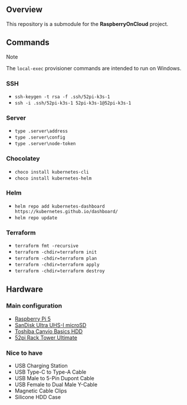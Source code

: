 ## Overview

This repository is a submodule for the **RaspberryOnCloud** project.

## Commands

> [!NOTE]  
> The `local-exec` provisioner commands are intended to run on Windows.

### SSH

- `ssh-keygen -t rsa -f .ssh/52pi-k3s-1`
- `ssh -i .ssh/52pi-k3s-1 52pi-k3s-1@52pi-k3s-1`

### Server

- `type .server\address`
- `type .server\config`
- `type .server\node-token`

### Chocolatey

- `choco install kubernetes-cli`
- `choco install kubernetes-helm`

### Helm

- `helm repo add kubernetes-dashboard https://kubernetes.github.io/dashboard/`
- `helm repo update`

### Terraform

- `terraform fmt -recursive`
- `terraform -chdir=terraform init`
- `terraform -chdir=terraform plan`
- `terraform -chdir=terraform apply`
- `terraform -chdir=terraform destroy`

## Hardware

### Main configuration

- [Raspberry Pi 5](https://www.raspberrypi.com/products/raspberry-pi-5)
- [SanDisk Ultra UHS-I microSD](https://shop.sandisk.com/products/memory-cards/microsd-cards/sandisk-ultra-uhs-i-microsd-120-mbps)
- [Toshiba Canvio Basics HDD](https://storage.toshiba.com/consumer-hdd/external/canvio-basics)
- [52pi Rack Tower Ultimate](https://wiki.52pi.com/index.php?title=ZP-0108)

### Nice to have

- USB Charging Station
- USB Type-C to Type-A Cable
- USB Male to 5-Pin Dupont Cable
- USB Female to Dual Male Y-Cable
- Magnetic Cable Clips
- Silicone HDD Case

